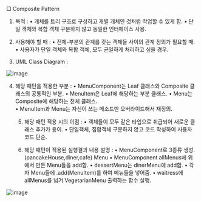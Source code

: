 
□ Composite Pattern
   1. 목적 : 
     • 개체를 트리 구조로 구성하고 개별 개체인 것처럼 작업할 수 있게 함.
     • 단일 객체와 복합 객체 구분하지 않고 동일한 인터페이스 사용.

   2. 사용해야 할 때 : 
     • 전체-부분의 관계를 갖는 객체들 사이의 관계 정의가 필요할 때.
     • 사용자가 단일 객체와 복합 객체, 모두 균일하게 처리하고 싶을 경우.

   3. UML Class Diagram : 

![image](https://user-images.githubusercontent.com/93365714/230721878-c2869e03-385c-4f61-807e-f049f87c754f.png)


4. 해당 패턴을 적용한 부분 : 
      • MenuComponent는 Leaf 클래스와 Composite 클래스의 
        공통적인 부분.
      • MenuItem은 Leaf에 해당하는 부분 클래스.
      • Menu는 Composite에 해당하는 전체 클래스.    
      • MenuItem과 Menu는 자신이 쓰는 메소드만 오버라이드해서 재정의.
 
   5. 해당 패턴 적용 시의 이점 : 
     • 객체들이 모두 같은 타입으로 취급되어 새로운 클래스 추가가 용이.
     • 단일객체, 집합객체 구분하지 않고 코드 작성하여 사용자 코드 단순.

   6. 해당 패턴이 적용된 실행결과 내용 설명 :
     • MenuComponent로 3종류 생성. (pancakeHouse,diner,cafe) Menu
     • MenuComponent allMenus에 위에서 만든 Menu들을 add함.
     • dessertMenu는 dinerMenu에 add함.
     • 각자 Menu들에 .add(MenuItem)를 하여 메뉴들을 넣어줌.
     • waitress에 allMenus를 넘겨 VegetarianMenu 출력하는 함수 실행.
     
![image](https://user-images.githubusercontent.com/93365714/230721905-5fc3f916-93b2-4853-9371-5e27dd2e1040.png)
